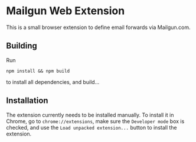 # Mailgun Web Extension

This is a small browser extension to define email forwards via Mailgun.com.

## Building

Run

```shell
npm install && npm build
```

to install all dependencies, and build...

## Installation

The extension currently needs to be installed manually. To install it in
Chrome, go to `chrome://extensions`, make sure the `Developer mode` box is
checked, and use the `Load unpacked extension...` button to install the
extension.
